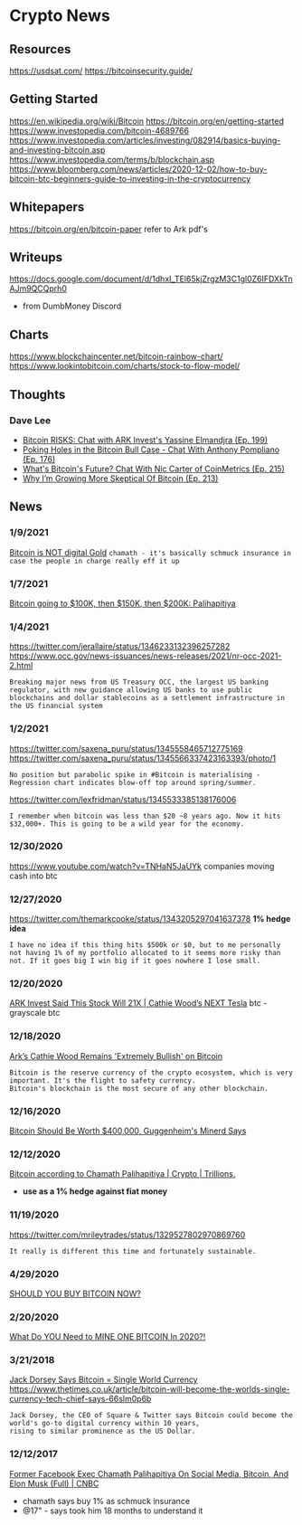 # Crypto News


## Resources
https://usdsat.com/
https://bitcoinsecurity.guide/

## Getting Started
https://en.wikipedia.org/wiki/Bitcoin
https://bitcoin.org/en/getting-started
https://www.investopedia.com/bitcoin-4689766
https://www.investopedia.com/articles/investing/082914/basics-buying-and-investing-bitcoin.asp
https://www.investopedia.com/terms/b/blockchain.asp
https://www.bloomberg.com/news/articles/2020-12-02/how-to-buy-bitcoin-btc-beginners-guide-to-investing-in-the-cryptocurrency

## Whitepapers
https://bitcoin.org/en/bitcoin-paper
refer to Ark pdf's

## Writeups
https://docs.google.com/document/d/1dhxI_TEl65kjZrgzM3C1gl0Z6IFDXkTnAJm9QCQprh0
- from DumbMoney Discord

## Charts
https://www.blockchaincenter.net/bitcoin-rainbow-chart/
https://www.lookintobitcoin.com/charts/stock-to-flow-model/

## Thoughts
### Dave Lee
- [Bitcoin RISKS: Chat with ARK Invest's Yassine Elmandjra (Ep. 199)](https://www.youtube.com/watch?v=DLMJGs4yARw)
- [Poking Holes in the Bitcoin Bull Case - Chat With Anthony Pompliano (Ep. 176)](https://www.youtube.com/watch?v=SA_80nusQns)
- [What's Bitcoin's Future? Chat With Nic Carter of CoinMetrics (Ep. 215)](https://www.youtube.com/watch?v=r1EUdNQm2NI)
- [Why I’m Growing More Skeptical Of Bitcoin (Ep. 213)](https://www.youtube.com/watch?v=SHxxo0C8bUU)




## News


### 1/9/2021
[Bitcoin is NOT digital Gold](https://www.youtube.com/watch?v=0ySj77Uq4eo)
`chamath - it's basically schmuck insurance in case the people in charge really eff it up`


### 1/7/2021
[Bitcoin going to $100K, then $150K, then $200K: Palihapitiya](https://www.youtube.com/watch?v=o4JEVCLJxDw)


### 1/4/2021
https://twitter.com/jerallaire/status/1346233132396257282
https://www.occ.gov/news-issuances/news-releases/2021/nr-occ-2021-2.html
```
Breaking major news from US Treasury OCC, the largest US banking regulator, with new guidance allowing US banks to use public blockchains and dollar stablecoins as a settlement infrastructure in the US financial system
```


### 1/2/2021
https://twitter.com/saxena_puru/status/1345558465712775169
https://twitter.com/saxena_puru/status/1345566337423163393/photo/1
```
No position but parabolic spike in #Bitcoin is materialising -
Regression chart indicates blow-off top around spring/summer.
```
https://twitter.com/lexfridman/status/1345533385138176006
```
I remember when bitcoin was less than $20 ~8 years ago. Now it hits $32,000+. This is going to be a wild year for the economy.
```


### 12/30/2020
https://www.youtube.com/watch?v=TNHaN5JaUYk
companies moving cash into btc


### 12/27/2020
https://twitter.com/themarkcooke/status/1343205297041637378
**1% hedge idea**
```
I have no idea if this thing hits $500k or $0, but to me personally not having 1% of my portfolio allocated to it seems more risky than not. If it goes big I win big if it goes nowhere I lose small.
```


### 12/20/2020
[ARK Invest Said This Stock Will 21X | Cathie Wood’s NEXT Tesla](https://www.youtube.com/watch?v=Kv6XDkACP9k)
btc - grayscale btc


### 12/18/2020
[Ark’s Cathie Wood Remains 'Extremely Bullish' on Bitcoin](https://www.youtube.com/watch?v=TCZpdB4VhLQ)
```
Bitcoin is the reserve currency of the crypto ecosystem, which is very important. It's the flight to safety currency.
Bitcoin's blockchain is the most secure of any other blockchain.
```


### 12/16/2020
[Bitcoin Should Be Worth $400,000, Guggenheim's Minerd Says](https://www.youtube.com/watch?v=e-9VjWJilfM)


### 12/12/2020
[Bitcoin according to Chamath Palihapitiya | Crypto | Trillions.](https://www.youtube.com/watch?v=nvEFsZR0Enc)
- **use as a 1% hedge against fiat money**


### 11/19/2020
https://twitter.com/mrileytrades/status/1329527802970869760
```
It really is different this time and fortunately sustainable.
```


### 4/29/2020
[SHOULD YOU BUY BITCOIN NOW?](https://www.youtube.com/watch?v=rwxXMcq50mo)


### 2/20/2020
[What Do YOU Need to MINE ONE BITCOIN In 2020?!](https://www.youtube.com/watch?v=5V_Ap0Iy_M0)


### 3/21/2018
[Jack Dorsey Says Bitcoin = Single World Currency](https://www.youtube.com/watch?v=RWt8gzQCfAE)
https://www.thetimes.co.uk/article/bitcoin-will-become-the-worlds-single-currency-tech-chief-says-66slm0p6b
```
Jack Dorsey, the CEO of Square & Twitter says Bitcoin could become the world's go-to digital currency within 10 years,
rising to similar prominence as the US Dollar.
```


### 12/12/2017
[Former Facebook Exec Chamath Palihapitiya On Social Media, Bitcoin, And Elon Musk (Full) | CNBC](https://www.youtube.com/watch?v=5zyRpq2ODrE)
- chamath says buy 1% as schmuck insurance
- @17" - says took him 18 months to understand it
